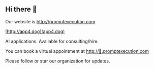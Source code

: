 ## Hi there 👋

Our website is http://promptexecution.com

[http://app4.dog](app4.dog)

AI applications. Available for consulting/hire. 

You can book a virtual appointment at [http://📅.promptexecution.com](📅.promptexecution.com)

Please follow or star our organization for updates.

<!--

**Here are some ideas to get you started:**

🙋‍♀️ A short introduction - what is your organization all about?
🌈 Contribution guidelines - how can the community get involved?
👩‍💻 Useful resources - where can the community find your docs? Is there anything else the community should know?
🍿 Fun facts - what does your team eat for breakfast?
🧙 Remember, you can do mighty things with the power of [Markdown](https://docs.github.com/github/writing-on-github/getting-started-with-writing-and-formatting-on-github/basic-writing-and-formatting-syntax)
-->
